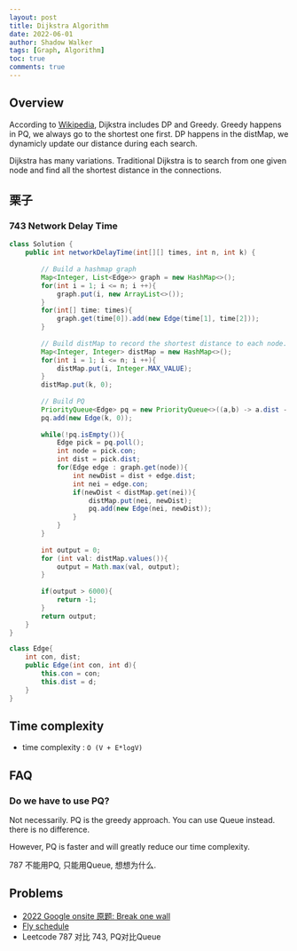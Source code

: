 ```yaml
---
layout: post
title: Dijkstra Algorithm
date: 2022-06-01
author: Shadow Walker
tags: [Graph, Algorithm]
toc: true
comments: true
---
```



## Overview

According to [Wikipedia](https://en.wikipedia.org/wiki/Dijkstra%27s_algorithm), Dijkstra includes DP and Greedy. Greedy happens in PQ, we always go to the shortest one first. DP happens in the distMap, we dynamicly update our distance during each search. 

Dijkstra has many variations. Traditional Dijkstra is to search from one given node and find all the shortest distance in the connections. 

## 栗子

### 743 Network Delay Time

```java
class Solution {
    public int networkDelayTime(int[][] times, int n, int k) {
        
        // Build a hashmap graph
        Map<Integer, List<Edge>> graph = new HashMap<>();
        for(int i = 1; i <= n; i ++){
            graph.put(i, new ArrayList<>());
        }
        for(int[] time: times){
            graph.get(time[0]).add(new Edge(time[1], time[2]));
        }
        
        // Build distMap to record the shortest distance to each node. 
        Map<Integer, Integer> distMap = new HashMap<>();
        for(int i = 1; i <= n; i ++){
            distMap.put(i, Integer.MAX_VALUE);
        }
        distMap.put(k, 0);
        
        // Build PQ
        PriorityQueue<Edge> pq = new PriorityQueue<>((a,b) -> a.dist - b.dist);
        pq.add(new Edge(k, 0));
        
        while(!pq.isEmpty()){
            Edge pick = pq.poll();
            int node = pick.con;
            int dist = pick.dist;
            for(Edge edge : graph.get(node)){
                int newDist = dist + edge.dist;
                int nei = edge.con;
                if(newDist < distMap.get(nei)){
                    distMap.put(nei, newDist);
                    pq.add(new Edge(nei, newDist));
                }
            }
        }
        
        int output = 0;
        for (int val: distMap.values()){
            output = Math.max(val, output);
        }
        
        if(output > 6000){
            return -1;
        }
        return output;
    }
}

class Edge{
    int con, dist;
    public Edge(int con, int d){
        this.con = con;
        this.dist = d;
    }
}
```

## Time complexity

- time complexity : `O (V + E*logV) `

## FAQ

### Do we have to use PQ? 

Not necessarily. PQ is the greedy approach. You can use Queue instead. there is no difference. 

However, PQ is faster and will greatly reduce our time complexity. 

787 不能用PQ, 只能用Queue, 想想为什么. 

## Problems

- [2022 Google onsite 原题: Break one wall](https://leetcode.com/discuss/interview-question/353827/Google-or-Onsite-or-Shortest-Path-Breaking-Through-Walls/320514)
- [Fly schedule](https://leetcode.com/discuss/interview-question/1670250/google-phone-airplane-schedule)
- Leetcode 787 对比 743, PQ对比Queue
